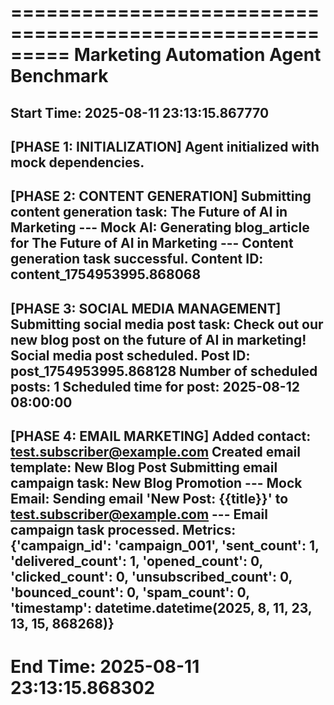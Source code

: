=========================================================
         Marketing Automation Agent Benchmark
=========================================================
Start Time: 2025-08-11 23:13:15.867770
---------------------------------------------------------

[PHASE 1: INITIALIZATION]
Agent initialized with mock dependencies.
---------------------------------------------------------

[PHASE 2: CONTENT GENERATION]
Submitting content generation task: The Future of AI in Marketing
--- Mock AI: Generating blog_article for The Future of AI in Marketing ---
Content generation task successful. Content ID: content_1754953995.868068
---------------------------------------------------------

[PHASE 3: SOCIAL MEDIA MANAGEMENT]
Submitting social media post task: Check out our new blog post on the future of AI in marketing!
Social media post scheduled. Post ID: post_1754953995.868128
Number of scheduled posts: 1
Scheduled time for post: 2025-08-12 08:00:00
---------------------------------------------------------

[PHASE 4: EMAIL MARKETING]
Added contact: test.subscriber@example.com
Created email template: New Blog Post
Submitting email campaign task: New Blog Promotion
--- Mock Email: Sending email 'New Post: {{title}}' to test.subscriber@example.com ---
Email campaign task processed.
Metrics: {'campaign_id': 'campaign_001', 'sent_count': 1, 'delivered_count': 1, 'opened_count': 0, 'clicked_count': 0, 'unsubscribed_count': 0, 'bounced_count': 0, 'spam_count': 0, 'timestamp': datetime.datetime(2025, 8, 11, 23, 13, 15, 868268)}
---------------------------------------------------------

End Time: 2025-08-11 23:13:15.868302
=========================================================

